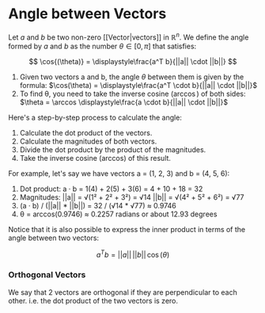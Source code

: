 # Angle between Vectors

Let $a$ and $b$ be two non-zero [[Vector|vectors]] in $ℝ^n$. We define the angle formed by $a$ and $b$ as the number $\theta ∈ [0, \pi]$ that satisfies:

$$
\cos{(\theta)} = \displaystyle\frac{a^T b}{||a|| \cdot ||b||}
$$


1. Given two vectors a and b, the angle $\theta$ between them is given by the formula: $\cos(\theta) = \displaystyle\frac{a^T \cdot b}{||a|| \cdot ||b||}$
2. To find θ, you need to take the inverse cosine ($\arccos$) of both sides: $\theta = \arccos \displaystyle\frac{a \cdot b}{||a|| \cdot ||b||}$

Here's a step-by-step process to calculate the angle:

1. Calculate the dot product of the vectors.
2. Calculate the magnitudes of both vectors.
3. Divide the dot product by the product of the magnitudes.
4. Take the inverse cosine (arccos) of this result.

For example, let's say we have vectors a = (1, 2, 3) and b = (4, 5, 6):

1. Dot product: a · b = 1(4) + 2(5) + 3(6) = 4 + 10 + 18 = 32
2. Magnitudes: ||a|| = √(1² + 2² + 3²) = √14 ||b|| = √(4² + 5² + 6²) = √77
3. (a · b) / (||a|| * ||b||) = 32 / (√14 * √77) ≈ 0.9746
4. θ = arccos(0.9746) ≈ 0.2257 radians or about 12.93 degrees



Notice that it is also possible to express the inner product in terms of the angle between two vectors:

$$
a^T b = ||a||\, ||b||\, \cos{(\theta)}
$$

### **Orthogonal Vectors**

We say that 2 vectors are orthogonal if they are perpendicular to each other. i.e. the dot product of the two vectors is zero.
